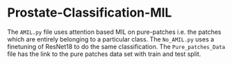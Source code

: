 # Prostate-Classification-MIL
The `AMIL.py` file uses attention based MIL on pure-patches i.e. the patches which are entirely belonging to a particular class. The `No_AMIL.py` uses a finetuning of ResNet18 to do the same classification. The `Pure_patches_Data` file has the link to the pure patches data set with train and test split.
